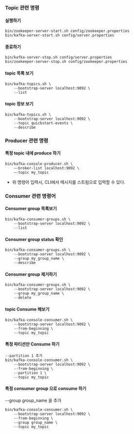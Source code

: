 ### Topic 관련 명령
#### 실행하기
```
bin/zookeeper-server-start.sh config/zookeeper.properties
bin/kafka-server-start.sh config/server.properties
```


#### 종료하기
```
bin/kafka-server-stop.sh config/server.properties
bin/zookeeper-server-stop.sh config/zookeeper.properties
```


#### topic 목록 보기
```
bin/kafka-topics.sh \
    --bootstrap-server localhost:9092 \
    --list
```
    
#### topic 정보 보기
```
bin/kafka-topics.sh \
    --bootstrap-server localhost:9092 \
    --topic quickstart-events \
    --describe
```
    
### Producer 관련 명령
#### 특정 topic 내에 produce 하기
```
bin/kafka-console-producer.sh \
    –-broker-list localhost:9092 \
    –-topic my_topic
```
- 위 명령어 입력시, CLI에서 메시지를 스트림으로 입력할 수 있다.


### Consumer 관련 명령어
#### Consumer group 목록보기
```
bin/kafka-consumer-groups.sh \
    --bootstrap-server localhost:9092 \
    --list
```

#### Consumer group status 확인
```
bin/kafka-consumer-groups.sh \
    --bootstrap-server localhost:9092 \
    --group my_group_name \
    --describe
```

#### Consumer group 제거하기
```
bin/kafka-consumer-groups.sh \
    --bootstrap-server localhost:9092 \
    --group my_group_name \
    --delete 
```
#### topic Consume 해보기
```
bin/kafka-console-consumer.sh \
    --bootstrap-server localhost:9092 \
    --from-beginning \
    --topic my_topic
```
#### 특정 파티션만 Consume 하기
```
--partition 1 추가
bin/kafka-console-consumer.sh \
    --bootstrap-server localhost:9092 \
    --from-beginning \
    --partition 1 \
    --topic my_topic
```
#### 특정 consumer group 으로 consume 하기
--group group_name 을 추가
```
bin/kafka-console-consumer.sh \
    --bootstrap-server localhost:9092 \
    --from-beginning \
    --group group_name \
    --topic my_topic
```
